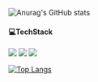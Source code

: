 ![Anurag's GitHub stats](https://github-readme-stats.vercel.app/api?username=hhh131&show_icons=true&theme=radical)
<p>
 <H4>💻TechStack</H4>
  <p>
<img src="https://img.shields.io/badge/Swift-F05138?style=flat-square&logo=swift&logoColor=white"/> <img src="https://img.shields.io/badge/iOS-000000?style=flat-square&logo=ios&logoColor=white"/> 
 <img src="https://img.shields.io/badge/Xcode-147EFB?style=flat-square&logo=Xcode&logoColor=white"/> 
   
   [![Top Langs](https://github-readme-stats.vercel.app/api/top-langs/?username=hhh131&layout=compact)](https://github.com/anuraghazra/github-readme-stats)
<!--#147EFB
**hhh131/hhh131** is a ✨ _special_ ✨ repository because its `README.md` (this file) appears on your GitHub profile.#F05138

Here are some ideas to get you started:

- 🔭 I’m currently working on ...
- 🌱 I’m currently learning ...
- 👯 I’m looking to collaborate on ...
- 🤔 I’m looking for help with ...
- 💬 Ask me about ...
- 📫 How to reach me: ...
- 😄 Pronouns: ...
- ⚡ Fun fact: ...
-->
